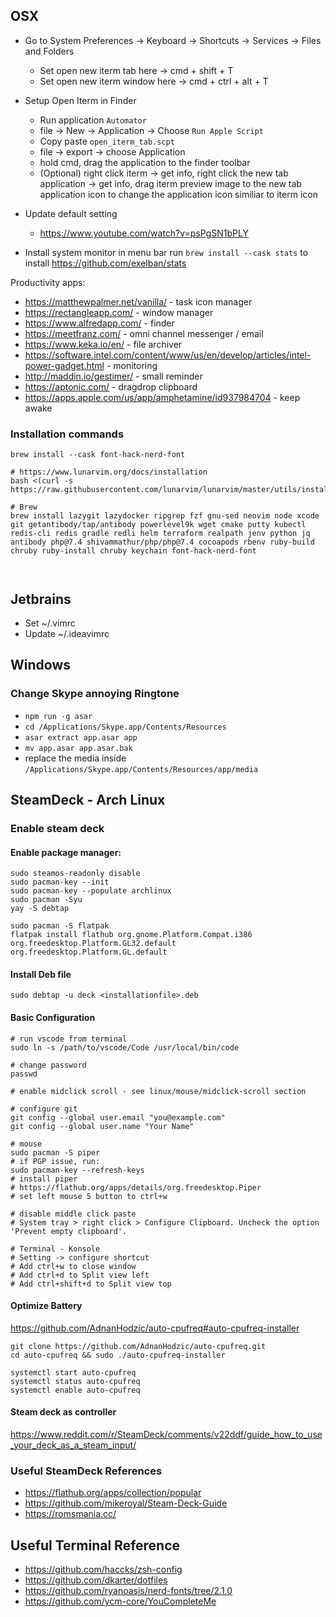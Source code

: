 ## OSX

- Go to System Preferences -> Keyboard -> Shortcuts -> Services -> Files and Folders
  - Set open new iterm tab here -> cmd + shift + T
  - Set open new iterm window here -> cmd + ctrl + alt + T
- Setup Open Iterm in Finder
  - Run application `Automator`
  - file -> New -> Application -> Choose `Run Apple Script`
  - Copy paste `open_iterm_tab.scpt`
  - file -> export -> choose Application
  - hold cmd, drag the application to the finder toolbar
  - (Optional) right click iterm -> get info, right click the new tab application -> get info, drag iterm preview image to the new tab application icon to change the application icon similiar to iterm icon
- Update default setting
  - https://www.youtube.com/watch?v=psPgSN1bPLY
  
- Install system monitor in menu bar 
run `brew install --cask stats` to install https://github.com/exelban/stats

Productivity apps:

- https://matthewpalmer.net/vanilla/ - task icon manager
- https://rectangleapp.com/ - window manager
- https://www.alfredapp.com/ - finder
- https://meetfranz.com/ - omni channel messenger / email
- https://www.keka.io/en/ - file archiver
- https://software.intel.com/content/www/us/en/develop/articles/intel-power-gadget.html - monitoring
- http://maddin.io/gestimer/ - small reminder
- https://aptonic.com/ - dragdrop clipboard
- https://apps.apple.com/us/app/amphetamine/id937984704 - keep awake

### Installation commands
```
brew install --cask font-hack-nerd-font

# https://www.lunarvim.org/docs/installation
bash <(curl -s https://raw.githubusercontent.com/lunarvim/lunarvim/master/utils/installer/install.sh)

# Brew
brew install lazygit lazydocker ripgrep fzf gnu-sed neovim node xcode git getantibody/tap/antibody powerlevel9k wget cmake putty kubectl redis-cli redis gradle redli helm terraform realpath jenv python jq antibody php@7.4 shivammathur/php/php@7.4 cocoapods rbenv ruby-build chruby ruby-install chruby keychain font-hack-nerd-font



```

## Jetbrains

- Set ~/.vimrc
- Update ~/.ideavimrc

## Windows

### Change Skype annoying Ringtone

- `npm run -g asar`
- `cd /Applications/Skype.app/Contents/Resources`
- `asar extract app.asar app`
- `mv app.asar app.asar.bak`
- replace the media inside `/Applications/Skype.app/Contents/Resources/app/media`

## SteamDeck - Arch Linux

### Enable steam deck

#### Enable package manager:

```
sudo steamos-readonly disable
sudo pacman-key --init
sudo pacman-key --populate archlinux
sudo pacman -Syu
yay -S debtap

sudo pacman -S flatpak
flatpak install flathub org.gnome.Platform.Compat.i386 org.freedesktop.Platform.GL32.default org.freedesktop.Platform.GL.default
```

#### Install Deb file

```
sudo debtap -u deck <installationfile>.deb
```

#### Basic Configuration

```
# run vscode from terminal
sudo ln -s /path/to/vscode/Code /usr/local/bin/code

# change password
passwd

# enable midclick scroll - see linux/mouse/midclick-scroll section

# configure git
git config --global user.email "you@example.com"
git config --global user.name "Your Name"

# mouse
sudo pacman -S piper
# if PGP issue, run:
sudo pacman-key --refresh-keys
# install piper
# https://flathub.org/apps/details/org.freedesktop.Piper
# set left mouse 5 button to ctrl+w

# disable middle click paste
# System tray > right click > Configure Clipboard. Uncheck the option 'Prevent empty clipboard'.

# Terminal - Konsole
# Setting -> configure shortcut
# Add ctrl+w to close window
# Add ctrl+d to Split view left
# Add ctrl+shift+d to Split view top
```

#### Optimize Battery

https://github.com/AdnanHodzic/auto-cpufreq#auto-cpufreq-installer

```
git clone https://github.com/AdnanHodzic/auto-cpufreq.git
cd auto-cpufreq && sudo ./auto-cpufreq-installer

systemctl start auto-cpufreq
systemctl status auto-cpufreq
systemctl enable auto-cpufreq

```

#### Steam deck as controller
https://www.reddit.com/r/SteamDeck/comments/v22ddf/guide_how_to_use_your_deck_as_a_steam_input/

### Useful SteamDeck References

- https://flathub.org/apps/collection/popular
- https://github.com/mikeroyal/Steam-Deck-Guide
- https://romsmania.cc/

## Useful Terminal Reference

- https://github.com/haccks/zsh-config
- https://github.com/dkarter/dotfiles
- https://github.com/ryanoasis/nerd-fonts/tree/2.1.0
- https://github.com/ycm-core/YouCompleteMe



